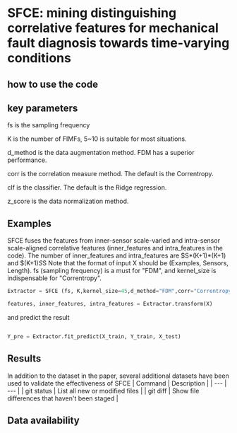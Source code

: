 
# SFCE: mining distinguishing correlative features for mechanical fault diagnosis towards time-varying conditions

## how to use the code
## key parameters
fs is the sampling frequency

K is the number of FIMFs, 5~10 is suitable for most situations.

d_method is the data augmentation method. FDM has a superior performance.

corr is the correlation measure method. The default is the Correntropy.

clf is the classifier. The default is the Ridge regression.

z_score is the data normalization method.

## Examples

SFCE fuses the features from inner-sensor scale-varied and intra-sensor scale-aligned correlative features (inner_features and intra_features in the code). The number of inner_features and intra_features are $S*(K+1)*(K+1) and $(K+1)*S*S
Note that the format of input X should be (Examples, Sensors, Length). fs (sampling frequency) is a must for "FDM", and kernel_size is indispensable for "Correntropy". 

```python
Extractor = SFCE (fs, K,kernel_size=45,d_method="FDM",corr="Correntropy",clf="RR",z_score=True)

features, inner_features, intra_features = Extractor.transform(X)
```

and predict the result

```python

Y_pre = Extractor.fit_predict(X_train, Y_train, X_test)
```
## Results
In addition to the dataset in the paper, several additional datasets have been used to validate the effectiveness of SFCE
| Command | Description |
| --- | --- |
| git status | List all new or modified files |
| git diff | Show file differences that haven't been staged |


## Data availability
